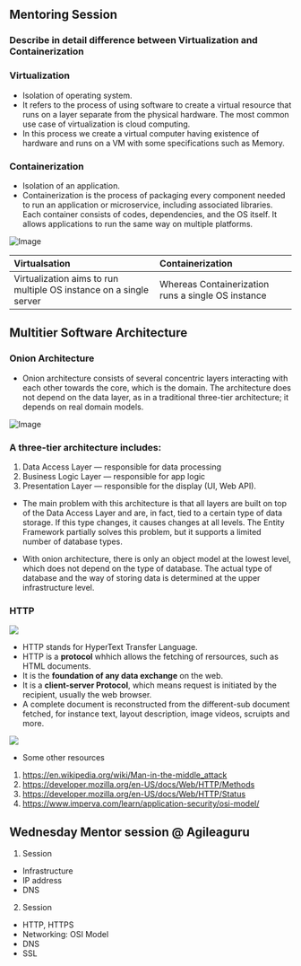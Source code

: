 ## Mentoring Session

### Describe in detail difference between Virtualization and Containerization
### Virtualization
* Isolation of operating system.
* It refers to the process of using software to create a virtual resource that runs on a layer separate from the physical hardware. The most common use case of virtualization is cloud computing.
* In this process we create a virtual computer having existence of hardware and runs on a VM with some specifications such as Memory.

### Containerization
* Isolation of an application.
* Containerization is the process of packaging every component needed to run an application or microservice, including associated libraries. Each container consists of codes, dependencies, and the OS itself. It allows applications to run the same way on multiple platforms.

![Image](https://user-images.githubusercontent.com/114390890/224923614-e87c3ab9-2c89-4612-b992-26074990ca42.png)

| Virtualsation                                                                              | Containerization                            
| :------------------------------------------------------------------ | :---------------------------------------------
| Virtualization aims to run multiple OS instance on a single server | Whereas Containerization runs a single OS instance 

## Multitier Software Architecture
### Onion Architecture
* Onion architecture consists of several concentric layers interacting with each other towards the core, which is the domain. The architecture does not depend on the data layer, as in a traditional three-tier architecture; it depends on real domain models.

![Image](https://user-images.githubusercontent.com/114390890/226540213-44d7274d-7ca8-4e58-b97e-3ec4331dea48.png)

### A three-tier architecture includes:

1. Data Access Layer — responsible for data processing
2. Business Logic Layer — responsible for app logic
3. Presentation Layer — responsible for the display (UI, Web API).
* The main problem with this architecture is that all layers are built on top of the Data Access Layer and are, in fact, tied to a certain type of data storage. If this type changes, it causes changes at all levels. The Entity Framework partially solves this problem, but it supports a limited number of database types.

* With onion architecture, there is only an object model at the lowest level, which does not depend on the type of database. The actual type of database and the way of storing data is determined at the upper infrastructure level.

### HTTP
![](https://bunnyacademy.b-cdn.net/6Jwd8-What-is-The-Hypertext-Transfer-Protocol-HTTP.png)
* HTTP stands for HyperText Transfer Language.
* HTTP is a **protocol** whhich allows the fetching of rersources, such as HTML documents.
* It is the **foundation of any data exchange** on the web.
* It is a **client-server Protocol**, which means request is initiated by the recipient, usually the web browser.
* A complete document is reconstructed from the different-sub document fetched, for instance text, layout description, image videos, scruipts and more.

 ![](https://localiq.com/wp-content/uploads/2021/01/http-vs-https-encryption-e1610046712792.png)

 * Some other resources
1. https://en.wikipedia.org/wiki/Man-in-the-middle_attack
2. https://developer.mozilla.org/en-US/docs/Web/HTTP/Methods
3. https://developer.mozilla.org/en-US/docs/Web/HTTP/Status
4. https://www.imperva.com/learn/application-security/osi-model/

## Wednesday Mentor session @ Agileaguru
1. Session
* Infrastructure
* IP address
* DNS

2. Session
* HTTP, HTTPS
* Networking: OSI Model
* DNS
* SSL
